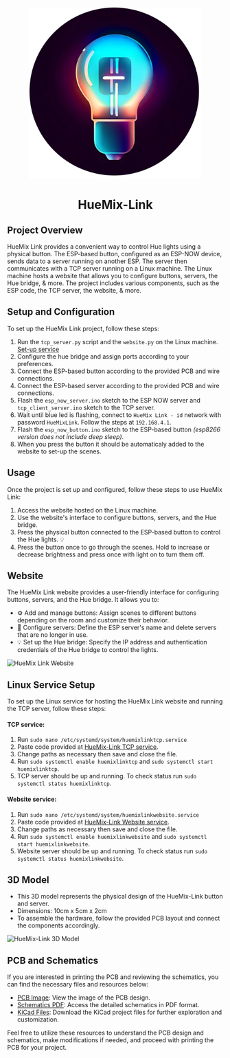 <p align="center"><img src="/images/logo.png" alt="HueMix-Link's logo", width="400" ></p>

<h1 align="center">HueMix-Link</h1>

## Project Overview

HueMix Link provides a convenient way to control Hue lights using a physical button. The ESP-based button, configured as an ESP-NOW device, sends data to a server running on another ESP. The server then communicates with a TCP server running on a Linux machine. The Linux machine hosts a website that allows you to configure buttons, servers, the Hue bridge, & more. The project includes various components, such as the ESP code, the TCP server, the website, & more.
## Setup and Configuration

To set up the HueMix Link project, follow these steps:

1. Run the `tcp_server.py` script and the `website.py` on the Linux machine. [Set-up service](#linux-service-setup)
2. Configure the hue bridge and assign ports according to your preferences.
3. Connect the ESP-based button according to the provided PCB and wire connections.
4. Connect the ESP-based server according to the provided PCB and wire connections.
5. Flash the `esp_now_server.ino` sketch to the ESP NOW server and `tcp_client_server.ino` sketch to the TCP server.
6. Wait until blue led is flashing, connect to ``HueMix Link - id`` network with password ``HueMixLink``. Follow the steps at ``192.168.4.1``.
7. Flash the `esp_now_button.ino` sketch to the ESP-based button *(esp8266 version does not include deep sleep)*.
8. When you press the button it should be automaticaly added to the website to set-up the scenes.

## Usage

Once the project is set up and configured, follow these steps to use HueMix Link:

1. Access the website hosted on the Linux machine.
2. Use the website's interface to configure buttons, servers, and the Hue bridge.
3. Press the physical button connected to the ESP-based button to control the Hue lights. :bulb:
4. Press the button once to go through the scenes. Hold to increase or decrease brightness and press once with light on to turn them off.

## Website

The HueMix Link website provides a user-friendly interface for configuring buttons, servers, and the Hue bridge. It allows you to:

- :gear: Add and manage buttons: Assign scenes to different buttons depending on the room and customize their behavior.
- :satellite: Configure servers: Define the ESP server's name and delete servers that are no longer in use.
- :bulb: Set up the Hue bridge: Specify the IP address and authentication credentials of the Hue bridge to control the lights.

![HueMix Link Website](website-screenshot.png)

## Linux Service Setup

To set up the Linux service for hosting the HueMix Link website and running the TCP server, follow these steps:
#### TCP service:
1. Run `sudo nano /etc/systemd/system/huemixlinktcp.service`
2. Paste code provided at [HueMix-Link TCP service](../main/systemd-services/huemixlinktcp.service).
3. Change paths as necessary then save and close the file.
4. Run `sudo systemctl enable huemixlinktcp` and `sudo systemctl start huemixlinktcp`. 
5. TCP server should be up and running. To check status run `sudo systemctl status huemixlinktcp`.
#### Website service:
1. Run `sudo nano /etc/systemd/system/huemixlinkwebsite.service`
2. Paste code provided at [HueMix-Link Website service](../main/systemd-services/huemixlinkwebsite.service).
3. Change paths as necessary then save and close the file.
4. Run `sudo systemctl enable huemixlinkwebsite` and `sudo systemctl start huemixlinkwebsite`. 
5. Website server should be up and running. To check status run `sudo systemctl status huemixlinkwebsite`.

## 3D Model
- This 3D model represents the physical design of the HueMix-Link button and server.
- Dimensions: 10cm x 5cm x 2cm
- To assemble the hardware, follow the provided PCB layout and connect the components accordingly.

![HueMix-Link 3D Model](3d-model.png)

## PCB and Schematics

If you are interested in printing the PCB and reviewing the schematics, you can find the necessary files and resources below:

- [PCB Image](link-to-pcb-image): View the image of the PCB design.
- [Schematics PDF](link-to-schematics-pdf): Access the detailed schematics in PDF format.
- [KiCad Files](link-to-kicad-files): Download the KiCad project files for further exploration and customization.

Feel free to utilize these resources to understand the PCB design and schematics, make modifications if needed, and proceed with printing the PCB for your project.